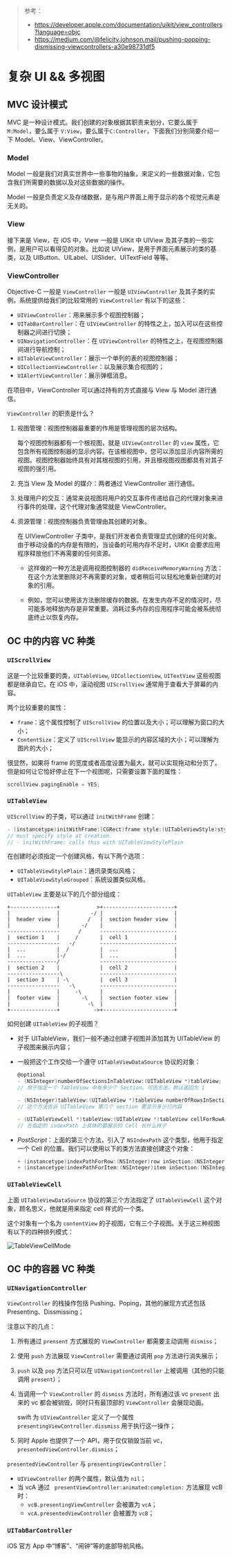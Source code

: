 > 参考：
>
> - https://developer.apple.com/documentation/uikit/view_controllers?language=objc
> - https://medium.com/@felicity.johnson.mail/pushing-popping-dismissing-viewcontrollers-a30e98731df5

#  复杂 UI && 多视图

## MVC 设计模式

MVC 是一种设计模式。我们创建的对象根据其职责来划分，它要么属于 `M:Model`，要么属于 `V:View`，要么属于`C:Controller`，下面我们分别简要介绍一下 Model、View、ViewController。

### Model

Model 一般是我们对真实世界中一些事物的抽象，来定义的一些数据对象，它包含我们所需要的数据以及对这些数据的操作。

Model 一般是负责定义及存储数据，是与用户界面上用于显示的各个视觉元素是无关的。 

### View

接下来是 View，在 iOS 中，View 一般是 UIKit 中 UIView 及其子类的一些实例，是用户可以看得见的对象。比如说 UIView，是用于界面元素展示的类的基类，以及 UIButton、UILabel、UISlider、UITextField 等等。

### ViewController

Objective-C 一般是 `ViewController` 一般是 `UIViewController` 及其子类的实例，系统提供给我们的比较常用的 `ViewController` 有以下的这些：

- `UIViewController`：用来展示多个视图控制器；
- `UITabBarController`：在 `UIViewController` 的特性之上，加入可以在这些控制器之间进行切换；
- `UINavigationController`：在 `UIViewController` 的特性之上，在视图控制器间进行导航控制；
- `UITableViewController`：展示一个单列的表的视图控制器；
- `UICollectionViewController`：以及展示集合视图的；
- `UIAlertViewController`：展示弹框消息。

在项目中，ViewController 可以通过持有的方式直接与 View 与 Model 进行通信。

`ViewController` 的职责是什么？

1. 视图管理：视图控制器最重要的作用是管理视图的层次结构。

   每个视图控制器都有一个根视图，就是 `UIViewController` 的 `view` 属性，它包含所有视图控制器的显示内容。在该根视图中，您可以添加显示内容所需的视图。视图控制器始终具有对其根视图的引用，并且根视图视图都具有对其子视图的强引用。

2. 充当 View 及 Model 的媒介：两者通过 ViewController 进行通信。

3. 处理用户的交互：通常来说视图将用户的交互事件传递给自己的代理对象来进行事件的处理，这个代理对象通常就是 ViewController。

4. 资源管理：视图控制器负责管理由其创建的对象。

   在 UIViewController 子类中，是我们开发者负责管理显式创建的任何对象。由于移动设备的内存是有限的，当设备的可用内存不足时，UIKit 会要求应用程序释放他们不再需要的任何资源。

   - 这样做的一种方法是调用视图控制器的 `didReceiveMemoryWarning` 方法：在这个方法里删除对不再需要的对象，或者稍后可以轻松地重新创建的对象的引用。

   - 例如，您可以使用该方法删除缓存的数据。在发生内存不足的情况时，尽可能多地释放内存是非常重要。消耗过多内存的应用程序可能会被系统彻底终止以恢复内存。

## OC 中的内容 VC 种类

### `UIScrollView`

这是一个比较重要的类，`UITableView`, `UICollectionView`, `UITextView` 这些视图都是继承自它。在 iOS 中，滚动视图 `UIScrollView` 通常用于查看大于屏幕的内容。

两个比较重要的属性：

- `frame`：这个属性控制了 `UIScrollView` 的位置以及大小；可以理解为窗口的大小；
- `ContentSize`：定义了 `UIScrollView` 能显示的内容区域的大小；可以理解为图片的大小；

很显然，如果将 frame 的宽度或者高度设置为最大，就可以实现拖动和分页了。但是如何让它恰好停止在下一个视图呢，只需要设置下面的属性：

```objective-c
scrollView.pagingEnable = YES;
```

### `UITableView`

`UIScrollView` 的子类，可以通过 `initWithFrame` 创建：

```objective-c
- (instancetype)initWithFrame:(CGRect)frame style:(UITableViewStyle)style NS_DESIGNATED_INITIALIZER;
// must specify style at creation.
// - initWithFrame: calls this with UITableViewStylePlain
```

在创建时必须指定一个创建风格，有以下两个选项：

- `UITableViewStylePlain`：通讯录类似风格；
- `UITableViewStyleGrouped`：系统设置类似风格。

`UITableView` 主要是以下的几个部分组成：

```
+---------------+            >+-----------------------+ 
|               |          -/ |                       | 
|  header view  |         /   |  section header view  | 
|               |       -/    |                       | 
-----------------      /      ------------------------- 
|  section 1    |     /       |  cell 1               | 
-----------------   -/        ------------------------- 
|  ...          |  /          |  ...                  | 
|  ...          |-/           |  ...                  | 
----------------/             ------------------------- 
|  section 2    |             |  cell 2               | 
-----------------\            ------------------------- 
|  section 3    | -\          |  cell 3               | 
-----------------   -\        ------------------------- 
|               |     -\      |                       | 
|  footer view  |       -\    |  section footer view  | 
|               |         -\  |                       | 
+---------------+           ->+-----------------------+ 
```

如何创建 `UITableView` 的子视图？

- 对于 UITableView，我们一般不通过创建子视图并添加其为 UITableView 的子视图来展示内容；

- 一般把这个工作交给一个遵守 `UITableViewDataSource` 协议的对象：

  ```objective-c
  @optional
  - (NSInteger)numberOfSectionsInTableView:(UITableView *)tableView;
  // 用于指定一个 TableView 中有多少个 Section。可选方法，默认返回为 1
  
  - (NSInteger)tableView:(UITableView *)tableView numberOfRowsInSection:(NSInteger)section;
  // 这个方法告诉 UITableView 第几个 section 要显示多少行内容
  
  - (UITableViewCell *)tableView:(UITableView *)tableView cellForRowAtIndexPath:(NSIndexPath *)indexPath;
  // 在指定的 indexPath 上具体的要展示的 Cell 长什么样子
  ```

- *PostScript*：上面的第三个方法，引入了 `NSIndexPath` 这个类型，他用于指定一个 Cell 的位置。我们可以使用以下的类方法直接创建这个对象：

  ```objective-c
  + (instancetype)indexPathForRow:(NSInteger)row inSection:(NSInteger)section;
  + (instancetype)indexPathForItem:(NSInteger)item inSection:(NSInteger)section NS_AVAILABLE_IOS(6_0);
  ```

### `UITableViewCell`

上面 `UITableViewDataSource` 协议的第三个方法指定了 `UITableViewCell` 这个对象，顾名思义，他就是用来指定 cell 样式的一个类。

这个对象有一个名为 `contentView` 的子视图，它有三个子视图。关于这三种视图有以下的四种排列模式：

![TableViewCellMode](../TableViewCellMode.png)

## OC 中的容器 VC 种类

### `UINavigationController`

`ViewController` 的栈操作包括 Pushing、Poping，其他的展现方式还包括 Presenting、Dissmissing；

注意以下的几点：

1. 所有通过 `prensent` 方式展现的 `ViewController` 都需要主动调用 `dismiss`；

2. 使用 `push` 方法展现 `ViewController` 需要通过调用 `pop` 方法进行消失展示；

3. `push` 以及 `pop` 方法只可以在 `UINavigationController` 上被调用（其他的只能调用 `present`）；

4. 当调用一个 `ViewController` 的 `dismiss` 方法时，所有通过该 vc `present` 出来的 vc 都会被销毁，同时只有最顶部的 `ViewController` 会展现动画。

   swift 为 `UIViewController` 定义了一个属性 `presentingViewController.dissmiss` 用于执行这一操作；

5. 同时 Apple 也提供了一个 API，用于仅仅销毁当前 vc，`presentedViewController.dismiss`；

`presentedViewController` 与 `presentingViewController`：

- `UIViewController` 的两个属性，默认值为 `nil`；
- 当 vcA 通过 ` presentViewController:animated:completion:` 方法展现 vcB 时：
  - `vcB.presentingViewController` 会被置为 `vcA`；
  - `vcA.presentedViewController` 会被置为 `vcB`；

### `UITabBarController`

iOS 官方 App 中“博客”、“闹钟”等的底部导航风格。